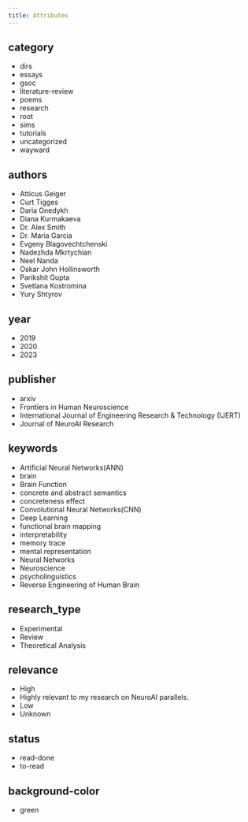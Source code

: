 ```yaml
---
title: Attributes
---
```


## category

- dirs
- essays
- gsoc
- literature-review
- poems
- research
- root
- sims
- tutorials
- uncategorized
- wayward

## authors

- Atticus Geiger
- Curt Tigges
- Daria Gnedykh
- Diana Kurmakaeva
- Dr. Alex Smith
- Dr. Maria Garcia
- Evgeny Blagovechtchenski
- Nadezhda Mkrtychian
- Neel Nanda
- Oskar John Hollinsworth
- Parikshit Gupta
- Svetlana Kostromina
- Yury Shtyrov

## year

- 2019
- 2020
- 2023

## publisher

- arxiv
- Frontiers in Human Neuroscience
- International Journal of Engineering Research & Technology (IJERT)
- Journal of NeuroAI Research

## keywords

- Artificial Neural Networks(ANN)
- brain
- Brain Function
- concrete and abstract semantics
- concreteness effect
- Convolutional Neural Networks(CNN)
- Deep Learning
- functional brain mapping
- interpretability
- memory trace
- mental representation
- Neural Networks
- Neuroscience
- psycholinguistics
- Reverse Engineering of Human Brain

## research_type

- Experimental
- Review
- Theoretical Analysis

## relevance

- High
- Highly relevant to my research on NeuroAI parallels.
- Low
- Unknown

## status

- read-done
- to-read

## background-color

- green


